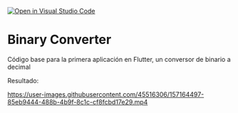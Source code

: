 [![Open in Visual Studio Code](https://classroom.github.com/assets/open-in-vscode-f059dc9a6f8d3a56e377f745f24479a46679e63a5d9fe6f495e02850cd0d8118.svg)](https://classroom.github.com/online_ide?assignment_repo_id=7231264&assignment_repo_type=AssignmentRepo)
# Binary Converter

Código base para la primera aplicación en Flutter, un conversor de binario a decimal


Resultado:

https://user-images.githubusercontent.com/45516306/157164497-85eb9444-488b-4b9f-8c1c-cf8fcbd17e29.mp4


